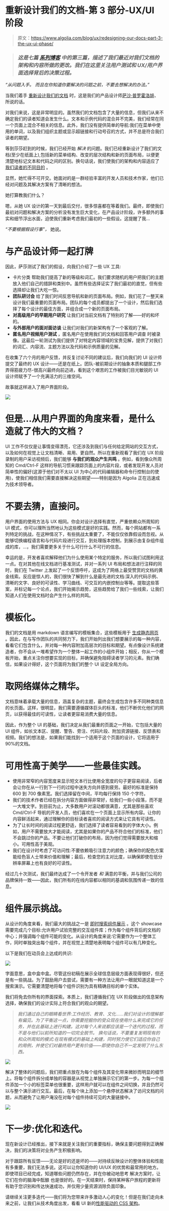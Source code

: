 # 重新设计我们的文档-第 3 部分-UX/UI 阶段

> 原文：<https://www.algolia.com/blog/ux/redesigning-our-docs-part-3-the-ux-ui-phase/>

> ### [](#this-is-the-third-article-in-a-seven-part%c2%a0series-of-blogs-that-describe-our-most-recent-changes-to-the-architecture-and-content-of-our-documentation-we-focus-here-on-user-testing-and-the-decisio)*这是七篇 [系列博客](https://www.algolia.com/blog/engineering/redesigning-our-docs-part-1-why/) 中的第三篇，描述了我们最近对我们文档的架构和内容所做的更改。我们在这里关注用户测试和 UX/用户界面选择背后的决策过程。*

*“从问题入手。* *而且在你知道你要解决的问题之前，不要去想解决的办法。”*

当我们着手 [重新设计我们的文档](https://www.algolia.com/blog/engineering/redesigning-our-docs-part-1-why/) 时，这是我们的产品设计师[萨沙·普罗霍洛娃](https://www.algolia.com/blog/algolia/faces-algolia-meet-sasha-prokhorova/)、 所说的话。

对我们来说，这是非常明显的。虽然我们的文档包含了大量的信息，但我们从来不确定我们的读者知道会发生什么。文本和示例代码的混合并不完美，我们经常在同一个页面上混合不相关的信息。此外，我们没有提供简单的导航:我们在菜单中使用的单词，以及我们组织主题或显示超链接和行动号召的方式，并不总是符合我们读者的期望。

等到莎莎赶到的时候，我们已经开始 *解决* 的问题。我们已经重新设计了我们的文档(至少在纸面上),包括新的菜单结构、改变的层次结构和新的页面布局，以便更清楚地标记文本和代码之间的区别。换句话说，我们使我们的架构和内容适应了 [我们读者的不同目的](https://www.algolia.com/blog/engineering/redesigning-our-docs-part-1-why/) 。

显然，她忙得不可开交。她面对的是一群经验丰富的开发人员和技术作家，他们已经对问题及其解决方案有了清晰的想法。

她打算教我们什么？

嗯，从她 UX 设计的第一天到最后交付，很多惊喜都在等着我们。最终，即使我们最初对问题和解决方案的分析没有发生巨大变化，在产品设计阶段，许多额外的事实和细节浮出水面，迫使我们重新考虑我们最初的一些假设。这提醒了我…

*“不要根据假设行事”，* 她说。

# [](#playing-cards-with-the-product-designer)**与产品设计师一起打牌**

因此，萨莎测试了我们的假设，向我们介绍了一些 UX 工具:

*   卡片分类 帮助我们提高了新的等级和词汇。我们要求随机的用户把我们的主题放入他们自己的措辞和类别中。虽然有些选择证实了我们最初的直觉，但有些选择却让我们大吃一惊。
*   **团队研讨会** 给了我们时间反思导航和新的页面布局。例如，我们花了一整天来设计我们最重要的页面布局。团队的每个成员都提出了一个设计，然后我们选择了每个设计的最佳方面，并组合成一个新的页面布局。
*   **对高级用户的早期用户研究** 让我们对当前文档有了特别的了解——好的和坏的。
*   **与外部用户的面对面访谈** 让我们对我们的新架构有了一个客观的了解。
*   **匿名用户视频用户测试** ，匿名用户在使用我们的文档和回答用户调查 时被录像。这最后一轮测试为我们提供了对特定内容领域的宝贵见解，提供了对我们的词汇、内容流、主题方法以及代码和示例质量的见解。

在收集了六个月的用户反馈，并反复讨论不同的建议后，我们向我们的 UI 设计师提交了最终的 UX 设计——还是在纸上。团队-被前期设计的抽象本质和腿部工作弄得筋疲力尽-很高兴最终向前迈进，看到这个艰苦的工作被我们目光敏锐的 UI 设计师赋予了一个充满活力的三维空间。

故事就这样进入了用户界面阶段。

**![](img/bcb7e414831056d8cb5c229e67029f17.png)**

# [](#but-what-makes-great-docs-from-a-ui-perspective)**但是…从用户界面的角度来看，是什么造就了伟大的文档？**

UI 工作不仅仅是让事情变得漂亮，它还涉及到我们与任何给定网站的交互方式，以及如何在视觉上让文档清晰、易用、更自然。所以在重新观看了我们在 UX 阶段录制的用户采访视频后，我们能够 **与我们的观众产生共鸣** 。例如，看到像众所周知的 Cmd/Ctrl-F 这样的导航习惯来跟踪页面上的内容片段，或者发现开发人员对简单性的偏好(这源于他们对不太以 UI 为中心的代码编辑器和命令行控制台的使用)，使我们相信我们需要直接解决这些期望——特别是因为 Algolia 正在迅速成为技术领导者。

# [](#dont-try-to-guess-just-ask)**不要去猜，直接问。**

用户界面的使用方法与 UX 相同。你会对设计选择有直觉，严重依赖众所周知的 UI 模式，你可以理所当然地认为这些模式是好的实践。然而，每个网站都有一系列特定的挑战，在这种情况下，有些挑战太重要了，不能仅仅依靠假设而忽视。从能够切换编程语言和与代码片段进行交互，到处理版本控制，到展示由复杂组件组成的库，…，我们需要更多关于什么可行什么不可行的信息。

幸运的是，开发者喜欢解释他们为什么使用某个特定的服务，所以我们试图利用这一点。在对其他在线文档进行基准测试，并对一系列 UI 布局和想法进行注释的同时，我们在 Twitter 上发起了一个反馈呼吁，这成为了网络上最受赞赏的文档的黄金线索。反应是惊人的，我们很快了解到什么是最先进的文档:深入的代码示例、清晰的文字、良好的可读性、学习曲线、可交互的内嵌控制台等等。提取这些答案，并标记每一个论点，我们开始揭示趋势，这些趋势给了我们一些线索，让我们知道人们在使用文档时会产生什么样的共鸣。

# [](#templating)**模板化。**

我们的文档是用 markdown 语言编写的模板集合，这些模板用于 [生成静态网页](https://www.algolia.com/blog/engineering/api-documentation-choosing-right-tool/) 。因此，在与写作团队的共同努力下，我们开始列出我们想要展示的每一种内容，看看它们包含什么，并对每一种内容附加高层次的目标和期望。有点像设计系统建造者，你不会从一堆希望作为一个整体一起工作的小组件开始；相反，你从一个模板开始，重点关注你想要实现的目标，并确保避免阻碍读者学习的元素。我们确信，如果设计得好，这个页面将为我们的整个 UI 设定全局方向。

# [](#taking-the-best-out-of-online-media)**取网络媒体之精华。**

文档意味着承载大量的信息，涵盖复杂的主题，最终会生成包含许多不同种类信息的长页面。这样，很明显，我们需要遵循媒体巨头的标准，他们不断优化他们的网页，以获得最佳的可读性，让读者更容易消费大量的信息。

因此，作为整个 UI 的基础，我们决定从我们最重的页面之一开始，它包括大量的 UI 组件，如长文本区、提醒、警告、旁注、代码片段、附加资源链接、反馈表和视频。我们的想法是，如果我们能找到一个适用于这个页面的设计，它将适用于 90%的文档。

# [](#usability-over-aesthetics-some-best-practices)**可用性高于美学——一些最佳实践。**

*   使用非常窄的内容宽度来显示短文本行比使用全宽度的句子更容易阅读，后者会让你在从一行到下一行的过程中迷失方向并感到疲劳。最好的标准是保持 600 到 700 像素宽。我们选择留在中间，平均每行保持 150 个字符。
*   我们的技术作者已经在拆分内容方面做得非常好，给我们一些小段落，而不是一大堆文字。到目前为止，大多数用户对滚动都很满意，尤其是那些喜欢 Cmd/Ctrl-F 导航的开发人员，他们喜欢在一个页面上显示所有内容。让你的内容鲜活起来，通过理解你的目标读者喜欢的阅读方式来让它具有可读性。
*   为了让长时间的阅读过程更舒适，我们选择了读者容易看到的字体大小。例如，用户不需要放大才能阅读，尤其是如果你的产品不符合他们的标准，他们不会跳过你的产品。不要让他们打破你的布局，因为他们觉得需要放大和缩小。可用性高于美观。
*   我们在设计时考虑了可访问性:不要依赖吸引注意力的颜色；确保你的配色方案能给色盲人士带来价值和理解；最后，检查您的主对比度，以确保即使在低分辨率屏幕上也有良好的可读性。

经过几十次测试，我们最终达成了一个令开发者 *和* 满意的平衡，并与我们公司的品牌保持一致——因此，我们所有的在线内容都以相同的基调和氛围传递一致的信息。

# [](#the-component-showcase-challenge)**组件展示挑战。**

从设计的角度来看，我们最大的挑战之一是 [即时搜索组件展示](https://www.algolia.com/doc/guides/building-search-ui/widgets/showcase/js/) 。这个 showcase 需要完成几个目标:允许用户试验完整的交互组件库；作为每个组件背后的文档的中心；并强调每个组件可能的变化。从设计的角度来说:它需要作为一个整体工作，同时单独突出每个组件，并在视觉上清楚地表明每个组件可以有几种变化。

以下是我们在动员会上达成的共识:

![](img/fadce4baaf5645d8345a38b35ceb3ad1.png)

字面意思，盒中盒中盒。尽管这份初稿在展示全球信息层级方面表现得很好，但还是有一些挑战。为了鼓励用户去尝试，需要有一种方法让用户一眼就知道这是一个搜索演示。它需要清楚地将每个组件识别为具有精确目标的单个实体。

我们将免去你所有的界面探索。本质上，我们遵循我们在 UX 阶段做出的信息架构选择，确保我们的设计实际上符合我们的观众的期望。

> *我们通过自己的眼睛看世界:工作经历、教育、文化……我们对设计的理解都有偏见。为了平衡这一点，你需要挖掘你的受众现在使用什么来完成它的任务，并在此基础上进行构建。这对每个人来说都应该是一个迭代的过程，而不是与他们以前所知道的一切完全脱节。 换句话说，不要重复发明现有的和众所周知的模式:在现有模式的基础上构建，同时努力使它们适应你自己的用例，并使它们对最终用户更有价值——即使你自己不一定发明了什么东西。*

![](img/0ac76b40350d8cc3b374671c9b061965.png)

解决了整体的问题后，我们把重点放在为每个组件及其变化带来微妙而明显的细节上。将每个组件拆分成单独的容器是从视觉上单独展示它们的第一步。为每一个组件添加一个小的标签菜单也很重要，这样用户就可以在组件之间切换，并且仍然可以与整个演示进行交互。最后，在每个块上添加一个悬停状态解决了访问文档的问题，从而避免了让用户淹没在对每个组件持续可见的大量链接中。

![](img/55d21cb72db0140da4cf4574bfe4e7ae.png)

# [](#next-steps-optimization-and-iteration)**下一步:优化和迭代。**

现在新设计已经推出，接下来就是关注我们的重要指标，确保主要问题得到正确解决，我们的决策将对业务产生积极影响。

对于跟踪所有反馈——无论是好的还是坏的——对持续反映设计的整体体验和性能有多重要，我们无法多说。这可以让你知道你的 UI/UX 的优势和最常用的地方。即使项目已经完成，知道哪些问题仍然存在，并在你被动地思考 解决方案时，让它们在你的脑海中酝酿 也是很好的。在一天结束时，保持某种客户旅程的更新将有助于您识别和传达快速成功，并仅用少量资源消除负面印象。

请继续关注更多迭代——我们将为您带来许多激动人心的变化！但是在我们走向未来之前，让我们从技术角度出发，看看 UI 新的[性能驱动的 CSS 架构](https://www.algolia.com/blog/engineering/redesigning-our-docs-part-4-building-a-scalable-css-architecture/)。